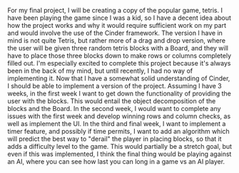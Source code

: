 For my final project, I will be creating a copy of the popular game, tetris. I have been playing the game since I was a kid, so I have a decent idea about how the 
project works and why it would require sufficient work on my part and would involve the use of the Cinder framework. The version I have in mind is not quite Tetris, 
but rather more of a drag and drop version, where the user will be given three random tetris blocks with a Board, and they will have to place those three blocks 
down to make rows or columns completely filled out. I'm especially excited to complete this project because it's always been in the back of my mind, but until 
recently, I had no way of implementing it. Now that I have a somewhat solid understanding of Cinder, I should be able to implement a version of the project. 
Assuming I have 3 weeks, in the first week I want to get down the functionality of providing the user with the blocks. This would entail the object decomposition of 
the blocks and the Board. In the second week, I would want to complete any issues with the first week and develop winning rows and column checks, as well as 
implement the UI. In the third and final week, I want to implement a timer feature, and possibly if time permits, I want to add an algorithm which will predict the 
best way to "derail" the player in placing blocks, so that it adds a difficulty level to the game. This would partially be a stretch goal, but even if this was 
implemented, I think the final thing would be playing against an AI, where you can see how last you can long in a game vs an AI player.
